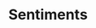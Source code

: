 ---
title: "Sentiments"

categories: ['']

tags: ['Sentiments']

arabic: ['معلومات المشاعر']

publishers: ['المعالجة اﻵلية للنصوص العربية']

types: "word"

slug: ""
---